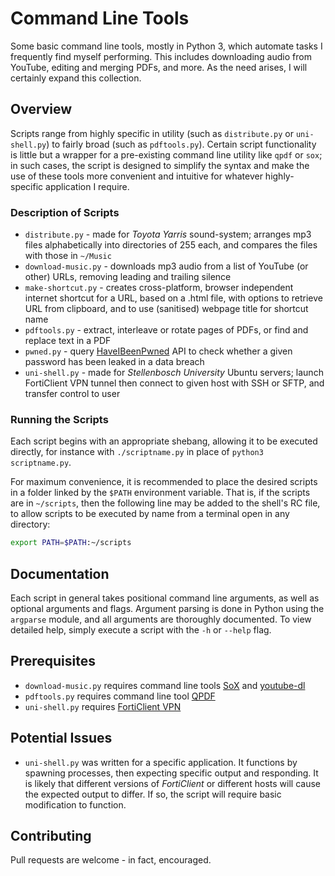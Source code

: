 # Command Line Tools

Some basic command line tools, mostly in Python 3, which automate tasks I frequently find myself
performing. This includes downloading audio from YouTube, editing and merging PDFs, and more. As
the need arises, I will certainly expand this collection.

## Overview

Scripts range from highly specific in utility (such as `distribute.py` or `uni-shell.py`) to fairly
broad (such as `pdftools.py`). Certain script functionality is little but a wrapper for a
pre-existing command line utility like `qpdf` or `sox`; in such cases, the script is designed to
simplify the syntax and make the use of these tools more convenient and intuitive for whatever
highly-specific application I require.

### Description of Scripts

* `distribute.py` - made for *Toyota Yarris* sound-system; arranges mp3 files alphabetically into
  directories of 255 each, and compares the files with those in `~/Music`
* `download-music.py` - downloads mp3 audio from a list of YouTube (or other) URLs, removing 
  leading and trailing silence
* `make-shortcut.py` - creates cross-platform, browser independent internet shortcut for a URL,
  based on a .html file, with options to retrieve URL from clipboard, and to use (sanitised) webpage
  title for shortcut name
* `pdftools.py` - extract, interleave or rotate pages of PDFs, or find and replace text in a PDF
* `pwned.py` - query
  [HaveIBeenPwned](https://haveibeenpwned.com/API/v2#SearchingPwnedPasswordsByRange) API to check
  whether a given password has been leaked in a data breach
* `uni-shell.py` - made for *Stellenbosch University* Ubuntu servers; launch FortiClient VPN tunnel
  then connect to given host with SSH or SFTP, and transfer control to user

### Running the Scripts

Each script begins with an appropriate shebang, allowing it to be executed directly, for instance 
with `./scriptname.py` in place of `python3 scriptname.py`.

For maximum convenience, it is recommended to place the desired scripts in a folder linked by the
`$PATH` environment variable. That is, if the scripts are in `~/scripts`, then the following line
may be added to the shell's RC file, to allow scripts to be executed by name from a terminal open 
in any directory:
```bash
export PATH=$PATH:~/scripts
```

## Documentation

Each script in general takes positional command line arguments, as well as optional arguments and
flags. Argument parsing is done in Python using the `argparse` module, and all arguments are 
thoroughly documented. To view detailed help, simply execute a script with the `-h` or `--help`
flag.

## Prerequisites

* `download-music.py` requires command line tools [SoX](http://sox.sourceforge.net/) and 
  [youtube-dl](https://ytdl-org.github.io/youtube-dl/index.html)
* `pdftools.py` requires command line tool [QPDF](http://qpdf.sourceforge.net/)
* `uni-shell.py` requires [FortiClient VPN](https://forticlient.com/downloads)

## Potential Issues

* `uni-shell.py` was written for a specific application. It functions by spawning processes, then
  expecting specific output and responding. It is likely that different versions of *FortiClient*
  or different hosts will cause the expected output to differ. If so, the script will require 
  basic modification to function.

## Contributing

Pull requests are welcome - in fact, encouraged.
